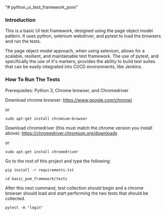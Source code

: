"# python_ui_test_framework_pom"

### Introduction
This is a basic UI test framework, designed using the page object model pattern. 
It uses python, selenium webdriver, and pytest to load the browsers and run the tests.

The page object model approach, when using selenium, allows for a scalable, resilient, and maintainable test framework. 
The use of pytest, and specifically the use of it's markers, provides the ability to build test suites that can be easily integrated into CI/CD environments, like Jenkins.


### How To Run The Tests
Prerequisites: Python 3, Chrome browser, and Chromedriver

Download chrome browser: https://www.google.com/chrome/

or

`sudo apt-get install chromium-browser`

Download chromedriver (this must match the chrome version you install above):  https://chromedriver.chromium.org/downloads

or

`sudo apt-get install chromedriver`

Go to the root of this project and type the following:

`pip install -r requirements.txt`

`cd basic_pom_framework/tests`

After this next command, test collection should begin and a chrome browser should load and start performing the two tests that should be collected.

`pytest -m "login"`

